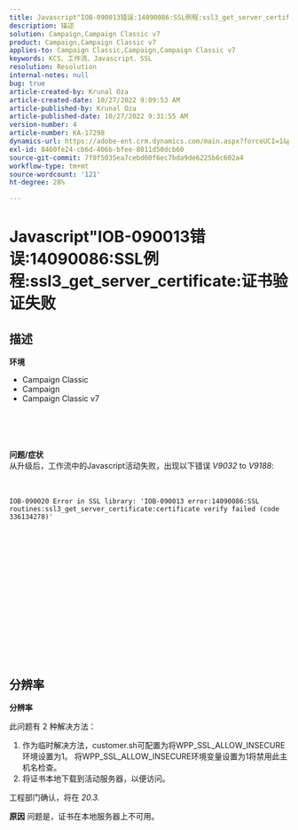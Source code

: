 ```yaml
---
title: Javascript"IOB-090013错误:14090086:SSL例程:ssl3_get_server_certificate:证书验证失败
description: 描述
solution: Campaign,Campaign Classic v7
product: Campaign,Campaign Classic v7
applies-to: Campaign Classic,Campaign,Campaign Classic v7
keywords: KCS、工作流、Javascript、SSL
resolution: Resolution
internal-notes: null
bug: true
article-created-by: Krunal Oza
article-created-date: 10/27/2022 9:09:53 AM
article-published-by: Krunal Oza
article-published-date: 10/27/2022 9:31:55 AM
version-number: 4
article-number: KA-17298
dynamics-url: https://adobe-ent.crm.dynamics.com/main.aspx?forceUCI=1&pagetype=entityrecord&etn=knowledgearticle&id=c6f6931b-d755-ed11-bba2-6045bd006c82
exl-id: 8460fe24-cb6d-406b-bfee-8011d50dcb60
source-git-commit: 7f0f5035ea7cebd60f6ec7bda9de6225b6c602a4
workflow-type: tm+mt
source-wordcount: '121'
ht-degree: 28%

---
```


# Javascript&quot;IOB-090013错误:14090086:SSL例程:ssl3_get_server_certificate:证书验证失败

## 描述

<b>环境</b>
- Campaign Classic
- Campaign
- Campaign Classic v7

<br><br> <br><br><b>问题/症状</b>
<br>从升级后，工作流中的Javascript活动失败，出现以下错误 *V9032* to *V9188*: <br><br><br>

```
IOB-090020 Error in SSL library: 'IOB-090013 error:14090086:SSL routines:ssl3_get_server_certificate:certificate verify failed (code 336134278)'
```


<br> <br><br>
<br> <br><br> <br>

<br><br><br> <br><br> <br>

## 分辨率


<b>分辨率</b>

此问题有 2 种解决方法：
1. 作为临时解决方法，customer.sh可配置为将WPP_SSL_ALLOW_INSECURE环境设置为1。 将WPP_SSL_ALLOW_INSECURE环境变量设置为1将禁用此主机名检查。 
2. 将证书本地下载到活动服务器，以便访问。

工程部门确认，将在 *20.3.*



<b>原因</b>
问题是，证书在本地服务器上不可用。
